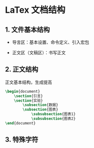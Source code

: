 # LaTex 文档结构

## 1. 文件基本结构

- 导言区：基本设置、命令定义、引入宏包

- 正文区（文稿区）：书写正文

## 2. 正文结构

正文基本结构，生成提高

```latex
\begin{document}
	\section{引言}
	\section{实验}
		\subsection{数据}
		\subsection{图表}
			\subsubsection{图表1}
			\subsubsection{图表2}
\end{document}
```

## 3. 特殊字符